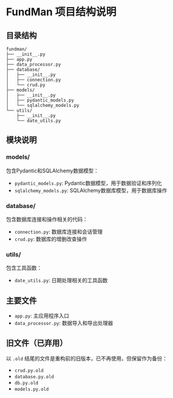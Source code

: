 # FundMan 项目结构说明

## 目录结构

```
fundman/
├── __init__.py
├── app.py
├── data_processor.py
├── database/
│   ├── __init__.py
│   ├── connection.py
│   └── crud.py
├── models/
│   ├── __init__.py
│   ├── pydantic_models.py
│   └── sqlalchemy_models.py
└── utils/
    ├── __init__.py
    └── date_utils.py
```

## 模块说明

### models/
包含Pydantic和SQLAlchemy数据模型：

- `pydantic_models.py`: Pydantic数据模型，用于数据验证和序列化
- `sqlalchemy_models.py`: SQLAlchemy数据库模型，用于数据库操作

### database/
包含数据库连接和操作相关的代码：

- `connection.py`: 数据库连接和会话管理
- `crud.py`: 数据库的增删改查操作

### utils/
包含工具函数：

- `date_utils.py`: 日期处理相关的工具函数

## 主要文件

- `app.py`: 主应用程序入口
- `data_processor.py`: 数据导入和导出处理器

## 旧文件（已弃用）

以 `.old` 结尾的文件是重构前的旧版本，已不再使用，但保留作为备份：
- `crud.py.old`
- `database.py.old`
- `db.py.old`
- `models.py.old`